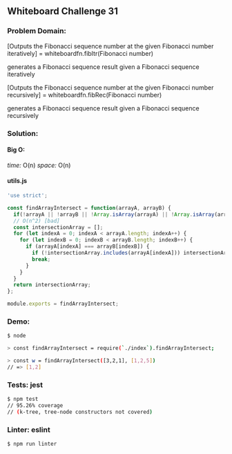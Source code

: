 ## Whiteboard Challenge 31

### Problem Domain:

[Outputs the Fibonacci sequence number at the given Fibonacci number iteratively] = whiteboardfn.fibItr(Fibonacci number)

generates a Fibonacci sequence result given a Fibonacci sequence iteratively

[Outputs the Fibonacci sequence number at the given Fibonacci number recursively] = whiteboardfn.fibRec(Fibonacci number)

generates a Fibonacci sequence result given a Fibonacci sequence recursively

### Solution:

#### Big O:
*time:* O(n)
*space:* O(n)

#### utils.js
```js
'use strict';

const findArrayIntersect = function(arrayA, arrayB) {
  if(!arrayA || !arrayB || !Array.isArray(arrayA) || !Array.isArray(arrayB)) throw new Error(`Error: Invalid input: ${arrayA}, ${arrayB}`);
  // O(n^2) [bad]
  const intersectionArray = [];
  for (let indexA = 0; indexA < arrayA.length; indexA++) {
    for (let indexB = 0; indexB < arrayB.length; indexB++) {
      if (arrayA[indexA] === arrayB[indexB]) {
        if (!intersectionArray.includes(arrayA[indexA])) intersectionArray.push(arrayA[indexA]);
        break;
      }
    }
  }
  return intersectionArray;
};

module.exports = findArrayIntersect;
```

### Demo:

```sh
$ node

> const findArrayIntersect = require(`./index`).findArrayIntersect;

> const w = findArrayIntersect([3,2,1], [1,2,5])
// => [1,2]

```

### Tests: jest

```sh
$ npm test
// 95.26% coverage
// (k-tree, tree-node constructors not covered)
```

### Linter: eslint

```sh
$ npm run linter
```
